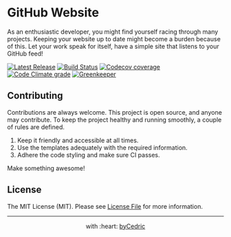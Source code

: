 # GitHub Website

As an enthusiastic developer, you might find yourself racing through many projects.
Keeping your website up to date might become a burden because of this.
Let your work speak for itself, have a simple site that listens to your GitHub feed!

[![Latest Release](https://img.shields.io/github/release/byCedric/GitHub-Website/all.svg?style=flat-square)](https://github.com/byCedric/GitHub-Website/releases)
[![Build Status](https://img.shields.io/travis/com/byCedric/GitHub-Website/develop.svg?style=flat-square)](https://travis-ci.com/byCedric/GitHub-Website)
[![Codecov coverage](https://img.shields.io/codecov/c/github/byCedric/GitHub-Website.svg?style=flat-square)](https://codecov.io/gh/byCedric/GitHub-Website)
[![Code Climate grade](https://img.shields.io/codeclimate/maintainability/byCedric/GitHub-Website.svg?style=flat-square)](https://codeclimate.com/github/byCedric/GitHub-Website)
[![Greenkeeper](https://img.shields.io/badge/greenkeeper-enabled-green.svg?style=flat-square)](https://greenkeeper.io/)

## Contributing

Contributions are always welcome.
This project is open source, and anyone may contribute.
To keep the project healthy and running smoothly, a couple of rules are defined.

1. Keep it friendly and accessible at all times.
2. Use the templates adequately with the required information.
3. Adhere the code styling and make sure CI passes.

Make something awesome!

## License

The MIT License (MIT). Please see [License File](LICENSE.md) for more information.

--- ---

<p align="center">
    with :heart: <a href="https://bycedric.com" target="_blank">byCedric</a>
</p>

